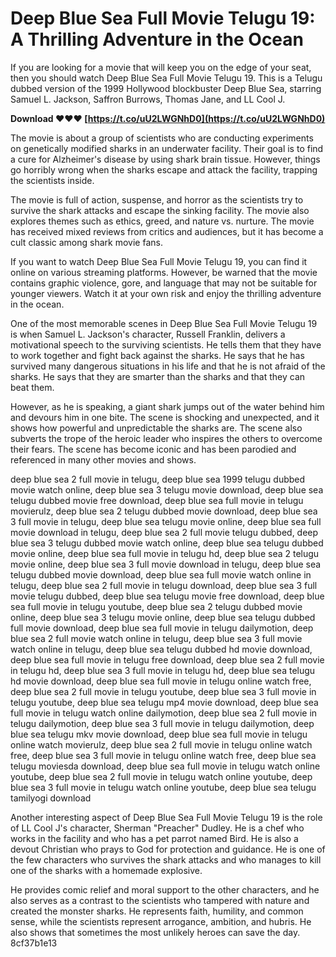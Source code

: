 
 
# Deep Blue Sea Full Movie Telugu 19: A Thrilling Adventure in the Ocean
 
If you are looking for a movie that will keep you on the edge of your seat, then you should watch Deep Blue Sea Full Movie Telugu 19. This is a Telugu dubbed version of the 1999 Hollywood blockbuster Deep Blue Sea, starring Samuel L. Jackson, Saffron Burrows, Thomas Jane, and LL Cool J.
 
**Download ❤❤❤ [https://t.co/uU2LWGNhD0](https://t.co/uU2LWGNhD0)**


 
The movie is about a group of scientists who are conducting experiments on genetically modified sharks in an underwater facility. Their goal is to find a cure for Alzheimer's disease by using shark brain tissue. However, things go horribly wrong when the sharks escape and attack the facility, trapping the scientists inside.
 
The movie is full of action, suspense, and horror as the scientists try to survive the shark attacks and escape the sinking facility. The movie also explores themes such as ethics, greed, and nature vs. nurture. The movie has received mixed reviews from critics and audiences, but it has become a cult classic among shark movie fans.
 
If you want to watch Deep Blue Sea Full Movie Telugu 19, you can find it online on various streaming platforms. However, be warned that the movie contains graphic violence, gore, and language that may not be suitable for younger viewers. Watch it at your own risk and enjoy the thrilling adventure in the ocean.
  
One of the most memorable scenes in Deep Blue Sea Full Movie Telugu 19 is when Samuel L. Jackson's character, Russell Franklin, delivers a motivational speech to the surviving scientists. He tells them that they have to work together and fight back against the sharks. He says that he has survived many dangerous situations in his life and that he is not afraid of the sharks. He says that they are smarter than the sharks and that they can beat them.
 
However, as he is speaking, a giant shark jumps out of the water behind him and devours him in one bite. The scene is shocking and unexpected, and it shows how powerful and unpredictable the sharks are. The scene also subverts the trope of the heroic leader who inspires the others to overcome their fears. The scene has become iconic and has been parodied and referenced in many other movies and shows.
 
deep blue sea 2 full movie in telugu,  deep blue sea 1999 telugu dubbed movie watch online,  deep blue sea 3 telugu movie download,  deep blue sea telugu dubbed movie free download,  deep blue sea full movie in telugu movierulz,  deep blue sea 2 telugu dubbed movie download,  deep blue sea 3 full movie in telugu,  deep blue sea telugu movie online,  deep blue sea full movie download in telugu,  deep blue sea 2 full movie telugu dubbed,  deep blue sea 3 telugu dubbed movie watch online,  deep blue sea telugu dubbed movie online,  deep blue sea full movie in telugu hd,  deep blue sea 2 telugu movie online,  deep blue sea 3 full movie download in telugu,  deep blue sea telugu dubbed movie download,  deep blue sea full movie watch online in telugu,  deep blue sea 2 full movie in telugu download,  deep blue sea 3 full movie telugu dubbed,  deep blue sea telugu movie free download,  deep blue sea full movie in telugu youtube,  deep blue sea 2 telugu dubbed movie online,  deep blue sea 3 telugu movie online,  deep blue sea telugu dubbed full movie download,  deep blue sea full movie in telugu dailymotion,  deep blue sea 2 full movie watch online in telugu,  deep blue sea 3 full movie watch online in telugu,  deep blue sea telugu dubbed hd movie download,  deep blue sea full movie in telugu free download,  deep blue sea 2 full movie in telugu hd,  deep blue sea 3 full movie in telugu hd,  deep blue sea telugu hd movie download,  deep blue sea full movie in telugu online watch free,  deep blue sea 2 full movie in telugu youtube,  deep blue sea 3 full movie in telugu youtube,  deep blue sea telugu mp4 movie download,  deep blue sea full movie in telugu watch online dailymotion,  deep blue sea 2 full movie in telugu dailymotion,  deep blue sea 3 full movie in telugu dailymotion,  deep blue sea telugu mkv movie download,  deep blue sea full movie in telugu online watch movierulz,  deep blue sea 2 full movie in telugu online watch free,  deep blue sea 3 full movie in telugu online watch free,  deep blue sea telugu moviesda download,  deep blue sea full movie in telugu watch online youtube,  deep blue sea 2 full movie in telugu watch online youtube,  deep blue sea 3 full movie in telugu watch online youtube,  deep blue sea telugu tamilyogi download
 
Another interesting aspect of Deep Blue Sea Full Movie Telugu 19 is the role of LL Cool J's character, Sherman "Preacher" Dudley. He is a chef who works in the facility and who has a pet parrot named Bird. He is also a devout Christian who prays to God for protection and guidance. He is one of the few characters who survives the shark attacks and who manages to kill one of the sharks with a homemade explosive.
 
He provides comic relief and moral support to the other characters, and he also serves as a contrast to the scientists who tampered with nature and created the monster sharks. He represents faith, humility, and common sense, while the scientists represent arrogance, ambition, and hubris. He also shows that sometimes the most unlikely heroes can save the day.
 8cf37b1e13
 

